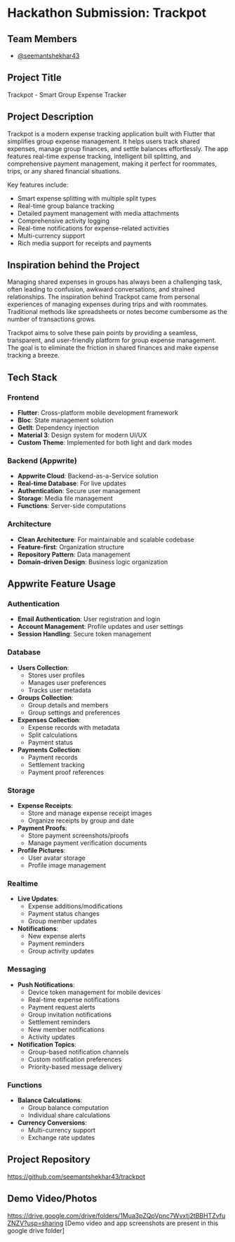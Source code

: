 # Hackathon Submission: Trackpot

## Team Members
- [@seemantshekhar43](https://github.com/seemantshekhar43)

## Project Title
Trackpot - Smart Group Expense Tracker

## Project Description    
Trackpot is a modern expense tracking application built with Flutter that simplifies group expense management. It helps users track shared expenses, manage group finances, and settle balances effortlessly. The app features real-time expense tracking, intelligent bill splitting, and comprehensive payment management, making it perfect for roommates, trips, or any shared financial situations.

Key features include:
- Smart expense splitting with multiple split types
- Real-time group balance tracking
- Detailed payment management with media attachments
- Comprehensive activity logging
- Real-time notifications for expense-related activities
- Multi-currency support
- Rich media support for receipts and payments

## Inspiration behind the Project  
Managing shared expenses in groups has always been a challenging task, often leading to confusion, awkward conversations, and strained relationships. The inspiration behind Trackpot came from personal experiences of managing expenses during trips and with roommates. Traditional methods like spreadsheets or notes become cumbersome as the number of transactions grows.

Trackpot aims to solve these pain points by providing a seamless, transparent, and user-friendly platform for group expense management. The goal is to eliminate the friction in shared finances and make expense tracking a breeze.

## Tech Stack    

### Frontend
- **Flutter**: Cross-platform mobile development framework
- **Bloc**: State management solution
- **GetIt**: Dependency injection
- **Material 3**: Design system for modern UI/UX
- **Custom Theme**: Implemented for both light and dark modes

### Backend (Appwrite)
- **Appwrite Cloud**: Backend-as-a-Service solution
- **Real-time Database**: For live updates
- **Authentication**: Secure user management
- **Storage**: Media file management
- **Functions**: Server-side computations

### Architecture
- **Clean Architecture**: For maintainable and scalable codebase
- **Feature-first**: Organization structure
- **Repository Pattern**: Data management
- **Domain-driven Design**: Business logic organization

## Appwrite Feature Usage

### Authentication
- **Email Authentication**: User registration and login
- **Account Management**: Profile updates and user settings
- **Session Handling**: Secure token management

### Database
- **Users Collection**: 
  - Stores user profiles
  - Manages user preferences
  - Tracks user metadata
- **Groups Collection**:
  - Group details and members
  - Group settings and preferences
- **Expenses Collection**:
  - Expense records with metadata
  - Split calculations
  - Payment status
- **Payments Collection**:
  - Payment records
  - Settlement tracking
  - Payment proof references

### Storage
- **Expense Receipts**: 
  - Store and manage expense receipt images
  - Organize receipts by group and date
- **Payment Proofs**:
  - Store payment screenshots/proofs
  - Manage payment verification documents
- **Profile Pictures**:
  - User avatar storage
  - Profile image management

### Realtime
- **Live Updates**:
  - Expense additions/modifications
  - Payment status changes
  - Group member updates
- **Notifications**:
  - New expense alerts
  - Payment reminders
  - Group activity updates

### Messaging
- **Push Notifications**:
  - Device token management for mobile devices
  - Real-time expense notifications
  - Payment request alerts
  - Group invitation notifications
  - Settlement reminders
  - New member notifications
  - Activity updates
- **Notification Topics**:
  - Group-based notification channels
  - Custom notification preferences
  - Priority-based message delivery

### Functions
- **Balance Calculations**:
  - Group balance computation
  - Individual share calculations
- **Currency Conversions**:
  - Multi-currency support
  - Exchange rate updates

## Project Repository
https://github.com/seemantshekhar43/trackpot

## Demo Video/Photos
https://drive.google.com/drive/folders/1Mua3pZQpVpnc7Wvxtj2tBBHTZvfuZNZV?usp=sharing
[Demo video and app screenshots are present in this google drive folder]

